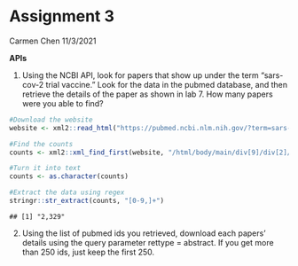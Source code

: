 Assignment 3
================
Carmen Chen
11/3/2021

**APIs**

1.  Using the NCBI API, look for papers that show up under the term
    “sars-cov-2 trial vaccine.” Look for the data in the pubmed
    database, and then retrieve the details of the paper as shown in
    lab 7. How many papers were you able to find?

``` r
#Download the website
website <- xml2::read_html("https://pubmed.ncbi.nlm.nih.gov/?term=sars-cov-2+trial+vaccine")

#Find the counts
counts <- xml2::xml_find_first(website, "/html/body/main/div[9]/div[2]/div[2]/div[1]/div[1]")

#Turn it into text
counts <- as.character(counts)

#Extract the data using regex
stringr::str_extract(counts, "[0-9,]+")
```

    ## [1] "2,329"

2.  Using the list of pubmed ids you retrieved, download each papers’
    details using the query parameter rettype = abstract. If you get
    more than 250 ids, just keep the first 250.
